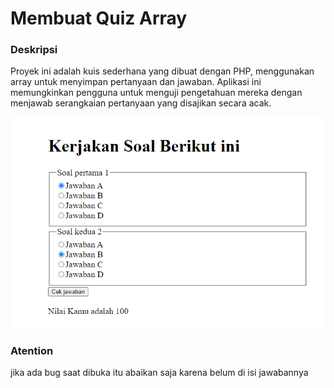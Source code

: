 # Membuat Quiz Array

### Deskripsi
Proyek ini adalah kuis sederhana yang dibuat dengan PHP, menggunakan array untuk menyimpan pertanyaan dan jawaban. Aplikasi ini memungkinkan pengguna untuk menguji pengetahuan mereka dengan menjawab serangkaian pertanyaan yang disajikan secara acak.

![Quiz_Array](Screenshot%202024-10-09%20095428.png)
### Atention

jika ada bug saat dibuka itu abaikan saja karena belum di isi jawabannya

